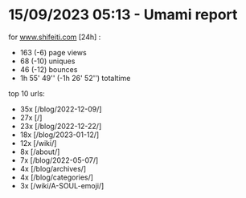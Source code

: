 # 15/09/2023 05:13 - Umami report
for www.shifeiti.com [24h] :

 - 163 (-6) page views
 - 68 (-10) uniques
 - 46 (-12) bounces
 - 1h 55' 49'' (-1h 26' 52'') totaltime


top 10 urls:
 - 35x [/blog/2022-12-09/]
 - 27x [/]
 - 23x [/blog/2022-12-22/]
 - 18x [/blog/2023-01-12/]
 - 12x [/wiki/]
 - 8x [/about/]
 - 7x [/blog/2022-05-07/]
 - 4x [/blog/archives/]
 - 4x [/blog/categories/]
 - 3x [/wiki/A-SOUL-emoji/]


